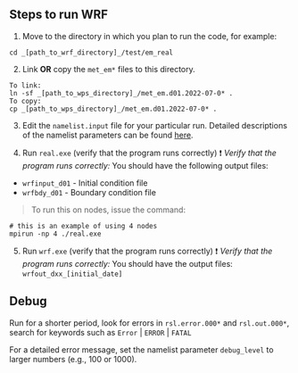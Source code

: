 ## Steps to run WRF
1. Move to the directory in which you plan to run the code, for example:
```
cd _[path_to_wrf_directory]_/test/em_real
```

2. Link **OR** copy the `met_em*` files to this directory.
```
To link:
ln -sf _[path_to_wps_directory]_/met_em.d01.2022-07-0* .
To copy:
cp _[path_to_wps_directory]_/met_em.d01.2022-07-0* .
```
 
3. Edit the `namelist.input` file for your particular run. Detailed descriptions of the namelist parameters 
can be found [here](https://www2.mmm.ucar.edu/wrf/users/wrf_users_guide/build/html/namelist_variables.html).
 
4. Run `real.exe` (verify that the program runs correctly)
❗ _Verify that the program runs correctly:_
You should have the following output files: 
* `wrfinput_d01` - Initial condition file
* `wrfbdy_d01` - Boundary condition file
> To run this on nodes, issue the command:
```
# this is an example of using 4 nodes
mpirun -np 4 ./real.exe
```

5. Run `wrf.exe` (verify that the program runs correctly)
❗ _Verify that the program runs correctly:_
You should have the output files: `wrfout_dxx_[initial_date]`

## Debug
Run for a shorter period, look for errors in `rsl.error.000*` and `rsl.out.000*`, search for keywords such as 
`Error` | `ERROR` | `FATAL`

For a detailed error message, set the namelist parameter `debug_level` to larger numbers (e.g., 100 or 1000).
